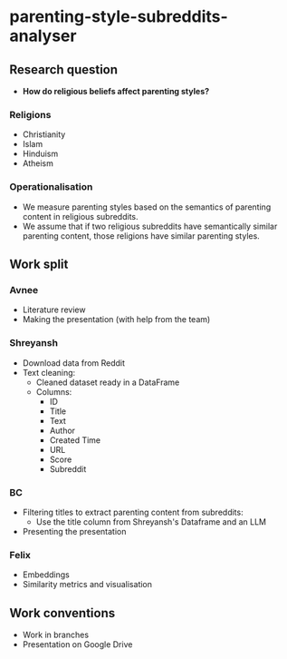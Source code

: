 # parenting-style-subreddits-analyser
## Research question
- **How do religious beliefs affect parenting styles?**
### Religions
- Christianity
- Islam
- Hinduism
- Atheism
### Operationalisation
- We measure parenting styles based on the semantics of parenting content in religious subreddits.
- We assume that if two religious subreddits have semantically similar parenting content, those religions have similar parenting styles. 
## Work split
### Avnee
- Literature review
- Making the presentation (with help from the team)
### Shreyansh
- Download data from Reddit
- Text cleaning:
  - Cleaned dataset ready in a DataFrame
  - Columns:
    - ID
    - Title
    - Text
    - Author
    - Created Time
    - URL
    - Score
    - Subreddit
### BC
- Filtering titles to extract parenting content from subreddits:
  - Use the title column from Shreyansh's Dataframe and an LLM
- Presenting the presentation
### Felix
- Embeddings
- Similarity metrics and visualisation
## Work conventions
- Work in branches
- Presentation on Google Drive
